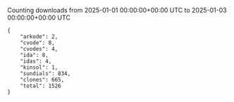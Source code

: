
Counting downloads from 2025-01-01 00:00:00+00:00 UTC to 2025-01-03 00:00:00+00:00 UTC

```
{
    "arkode": 2,
    "cvode": 8,
    "cvodes": 4,
    "ida": 8,
    "idas": 4,
    "kinsol": 1,
    "sundials": 834,
    "clones": 665,
    "total": 1526
}
```
